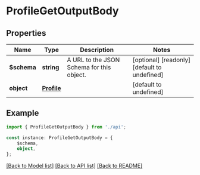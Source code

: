 # ProfileGetOutputBody


## Properties

Name | Type | Description | Notes
------------ | ------------- | ------------- | -------------
**$schema** | **string** | A URL to the JSON Schema for this object. | [optional] [readonly] [default to undefined]
**object** | [**Profile**](Profile.md) |  | [default to undefined]

## Example

```typescript
import { ProfileGetOutputBody } from './api';

const instance: ProfileGetOutputBody = {
    $schema,
    object,
};
```

[[Back to Model list]](../README.md#documentation-for-models) [[Back to API list]](../README.md#documentation-for-api-endpoints) [[Back to README]](../README.md)
